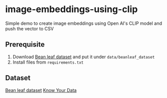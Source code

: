 # image-embeddings-using-clip
Simple demo to create image embeddings using Open AI's CLIP model and push the vector to CSV 


## Prerequisite

1. Download [Bean leaf dataset](https://www.kaggle.com/datasets/prakharrastogi534/bean-leaf-dataset) and put it under `data/beanleaf_dataset`
2. Install files from `requirements.txt`

## Dataset
[Bean leaf dataset](https://www.kaggle.com/datasets/prakharrastogi534/bean-leaf-dataset)
[Know Your Data](https://knowyourdata-tfds.withgoogle.com/#tab=STATS&dataset=beans)